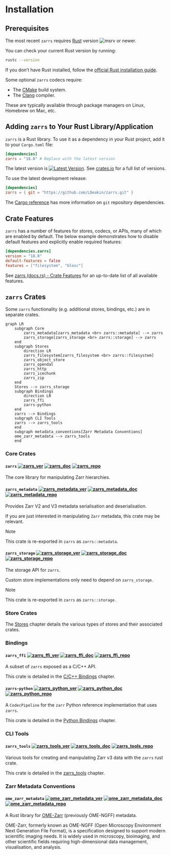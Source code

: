 # Installation

## Prerequisites

The most recent `zarrs` requires [Rust](https://www.rust-lang.org/) version ![msrv](https://img.shields.io/crates/msrv/zarrs?label=) or newer.

You can check your current Rust version by running:
```sh
rustc --version
```
If you don’t have Rust installed, follow the [official Rust installation guide](https://www.rust-lang.org/tools/install).

Some optional `zarrs` codecs require:
- The [CMake](https://cmake.org/) build system.
- The [Clang](https://clang.llvm.org/get_started.html) compiler.

These are typically available through package managers on Linux, Homebrew on Mac, etc.

## Adding `zarrs` to Your Rust Library/Application

`zarrs` is a Rust library.
To use it as a dependency in your Rust project, add it to your `Cargo.toml` file:

```toml
[dependencies]
zarrs = "18.0" # Replace with the latest version
```

The latest version is [![Latest Version](https://img.shields.io/crates/v/zarrs.svg)](https://crates.io/crates/zarrs).
See [crates.io](https://crates.io/crates/zarrs/versions) for a full list of versions.

To use the latest development release:
```toml
[dependencies]
zarrs = { git = "https://github.com/LDeakin/zarrs.git" }
```

The [Cargo reference](https://doc.rust-lang.org/cargo/reference/specifying-dependencies.html#specifying-dependencies-from-git-repositories) has more information on `git` repository dependencies.


## Crate Features

`zarrs` has a number of features for stores, codecs, or APIs, many of which are enabled by default.
The below example demonstrates how to disable default features and explicitly enable required features:

```toml
[dependencies.zarrs]
version = "18.0"
default-features = false
features = ["filesystem", "blosc"]
```

See [zarrs (docs.rs) - Crate Features](https://docs.rs/zarrs/latest/zarrs/index.html#crate-features) for an up-to-date list of all available features.

## `zarrs` Crates
Some `zarrs` functionality (e.g. additional stores, bindings, etc.) are in separate crates.

```mermaid
graph LR
    subgraph Core
        zarrs_metadata[zarrs_metadata <br> zarrs::metadata] --> zarrs
        zarrs_storage[zarrs_storage <br> zarrs::storage] --> zarrs
    end
    subgraph Stores
        direction LR
        zarrs_filesystem[zarrs_filesystem <br> zarrs::filesystem]
        zarrs_object_store
        zarrs_opendal
        zarrs_http
        zarrs_icechunk
        zarrs_zip
    end
    Stores --> zarrs_storage
    subgraph Bindings
        direction LR
        zarrs_ffi
        zarrs-python
    end
    zarrs --> Bindings
    subgraph CLI Tools
    zarrs --> zarrs_tools
    end
    subgraph metadata_conventions[Zarr Metadata Conventions]
    ome_zarr_metadata --> zarrs_tools
    end
```

### Core Crates

#### `zarrs` [![zarrs_ver]](https://crates.io/crates/zarrs) [![zarrs_doc]](https://docs.rs/zarrs) [![zarrs_repo]](https://github.com/LDeakin/zarrs)
[zarrs_ver]: https://img.shields.io/crates/v/zarrs
[zarrs_doc]: https://docs.rs/zarrs/badge.svg
[zarrs_repo]: https://img.shields.io/badge/LDeakin/zarrs/zarrs-GitHub-blue?logo=github

The core library for manipulating Zarr hierarchies.

#### `zarrs_metadata` [![zarrs_metadata_ver]](https://crates.io/crates/zarrs_metadata) [![zarrs_metadata_doc]](https://docs.rs/zarrs_metadata) [![zarrs_metadata_repo]](https://github.com/LDeakin/zarrs/tree/main/zarrs_metadata)
[zarrs_metadata_ver]: https://img.shields.io/crates/v/zarrs_metadata
[zarrs_metadata_doc]: https://docs.rs/zarrs_metadata/badge.svg
[zarrs_metadata_repo]: https://img.shields.io/badge/LDeakin/zarrs/zarrs__metadata-GitHub-blue?logo=github

Provides Zarr V2 and V3 metadata serialisation and deserialisation.

If you are just interested in manipulating `Zarr` metadata, this crate may be relevant.

> [!NOTE]
> This crate is re-exported in `zarrs` as `zarrs::metadata`.

#### `zarrs_storage` [![zarrs_storage_ver]](https://crates.io/crates/zarrs_storage) [![zarrs_storage_doc]](https://docs.rs/zarrs_storage) [![zarrs_storage_repo]](https://github.com/LDeakin/zarrs/tree/main/zarrs_storage)
[zarrs_storage_ver]: https://img.shields.io/crates/v/zarrs_storage
[zarrs_storage_doc]: https://docs.rs/zarrs_storage/badge.svg
[zarrs_storage_repo]: https://img.shields.io/badge/LDeakin/zarrs/zarrs__storage-GitHub-blue?logo=github

The storage API for `zarrs`.

Custom store implementations only need to depend on `zarrs_storage`.

> [!NOTE]
> This crate is re-exported in `zarrs` as `zarrs::storage`.

### Store Crates

The [Stores](./stores.md) chapter details the various types of stores and their associated crates.

### Bindings

#### `zarrs_ffi` [![zarrs_ffi_ver]](https://crates.io/crates/zarrs_ffi) [![zarrs_ffi_doc]](https://docs.rs/zarrs_ffi) [![zarrs_ffi_repo]](https://github.com/LDeakin/zarrs_ffi)
[zarrs_ffi_ver]: https://img.shields.io/crates/v/zarrs_ffi
[zarrs_ffi_doc]: https://docs.rs/zarrs_ffi/badge.svg
[zarrs_ffi_repo]: https://img.shields.io/badge/LDeakin/zarrs__ffi-GitHub-blue?logo=github

A subset of `zarrs` exposed as a C/C++ API.

This crate is detailed in the [C/C++ Bindings](./zarrs_ffi.md) chapter.

#### `zarrs-python` [![zarrs_python_ver]](https://pypi.org/project/zarrs/) [![zarrs_python_doc]](https://zarrs-python.readthedocs.io/en/latest/) [![zarrs_python_repo]](https://github.com/ilan-gold/zarrs-python)
[zarrs_python_ver]: https://img.shields.io/pypi/v/zarrs
[zarrs_python_doc]: https://img.shields.io/readthedocs/zarrs-python
[zarrs_python_repo]: https://img.shields.io/badge/ilan--gold/zarrs--python-GitHub-blue?logo=github

A `CodecPipeline` for the `zarr` Python reference implementation that uses `zarrs`.

This crate is detailed in the [Python Bindings](./zarrs_python.md) chapter.

### CLI Tools

#### `zarrs_tools` [![zarrs_tools_ver]](https://crates.io/crates/zarrs_tools) [![zarrs_tools_doc]](https://docs.rs/zarrs_tools) [![zarrs_tools_repo]](https://github.com/LDeakin/zarrs_tools)
[zarrs_tools_ver]: https://img.shields.io/crates/v/zarrs_tools
[zarrs_tools_doc]: https://docs.rs/zarrs_tools/badge.svg
[zarrs_tools_repo]: https://img.shields.io/badge/LDeakin/zarrs__tools-GitHub-blue?logo=github

Various tools for creating and manipulating Zarr v3 data with the `zarrs` rust crate.

This crate is detailed in the [zarrs_tools](./zarrs_tools.md) chapter.

### Zarr Metadata Conventions

#### `ome_zarr_metadata` [![ome_zarr_metadata_ver]](https://crates.io/crates/ome_zarr_metadata) [![ome_zarr_metadata_doc]](https://docs.rs/ome_zarr_metadata) [![ome_zarr_metadata_repo]](https://github.com/LDeakin/rust_ome_zarr_metadata)
[ome_zarr_metadata_ver]: https://img.shields.io/crates/v/ome_zarr_metadata
[ome_zarr_metadata_doc]: https://docs.rs/ome_zarr_metadata/badge.svg
[ome_zarr_metadata_repo]: https://img.shields.io/badge/LDeakin/rust__ome__zarr__metadata-GitHub-blue?logo=github

A Rust library for [OME-Zarr](https://ngff.openmicroscopy.org/latest/) (previously OME-NGFF) metadata.

OME-Zarr, formerly known as OME-NGFF (Open Microscopy Environment Next Generation File Format), is a specification designed to support modern scientific imaging needs.
It is widely used in microscopy, bioimaging, and other scientific fields requiring high-dimensional data management, visualisation, and analysis.
